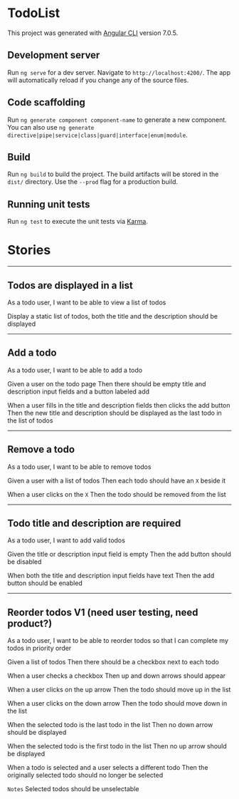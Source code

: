 # TodoList

This project was generated with [Angular CLI](https://github.com/angular/angular-cli) version 7.0.5.

## Development server

Run `ng serve` for a dev server. Navigate to `http://localhost:4200/`. The app will automatically reload if you change any of the source files.

## Code scaffolding

Run `ng generate component component-name` to generate a new component. You can also use `ng generate directive|pipe|service|class|guard|interface|enum|module`.

## Build

Run `ng build` to build the project. The build artifacts will be stored in the `dist/` directory. Use the `--prod` flag for a production build.

## Running unit tests

Run `ng test` to execute the unit tests via [Karma](https://karma-runner.github.io).

# Stories

---
## Todos are displayed in a list

As a todo user, I want to be able to view a list of todos

Display a static list of todos, both the title and the description should be displayed

---
## Add a todo

As a todo user, I want to be able to add a todo

Given a user on the todo page
Then there should be empty title and description input fields and a button labeled add

When a user fills in the title and description fields then clicks the add button
Then the new title and description should be displayed as the last todo in the list of todos

---
## Remove a todo

As a todo user, I want to be able to remove todos

Given a user with a list of todos
Then each todo should have an `X` beside it

When a user clicks on the `X`
Then the todo should be removed from the list

---
## Todo title and description are required

As a todo user, I want to add valid todos

Given the title or description input field is empty
Then the add button should be disabled

When both the title and description input fields have text
Then the add button should be enabled

---
## Reorder todos V1 (need user testing, need product?)

As a todo user, I want to be able to reorder todos so that I can complete my todos in priority order

Given a list of todos
Then there should be a checkbox next to each todo

When a user checks a checkbox
Then up and down arrows should appear

When a user clicks on the up arrow
Then the todo should move up in the list

When a user clicks on the down arrow
Then the todo should move down in the list

When the selected todo is the last todo in the list
Then no down arrow should be displayed

When the selected todo is the first todo in the list
Then no up arrow should be displayed

When a todo is selected and a user selects a different todo
Then the originally selected todo should no longer be selected

`Notes`
Selected todos should be unselectable
